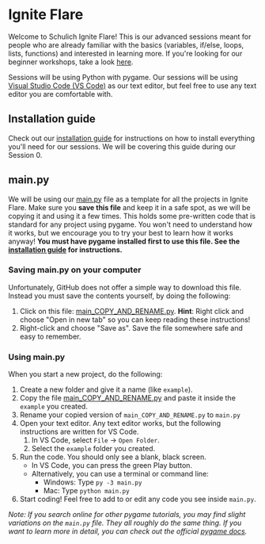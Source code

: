 # Ignite Flare
Welcome to Schulich Ignite Flare! This is our advanced sessions meant for people who are already familiar with the basics (variables, if/else, loops, lists, functions) and interested in learning more. If you're looking for our beginner workshops, take a look [here](http://schulichignite.com/beginner/). 

Sessions will be using Python with pygame. Our sessions will be using [Visual Studio Code (VS Code)](https://code.visualstudio.com/) as our text editor, but feel free to use any text editor you are comfortable with.

## Installation guide
Check out our [installation guide](installation_guide.md) for instructions on how to install everything you'll need for our sessions.
We will be covering this guide during our Session 0.

## main.py
We will be using our [main.py](main_COPY_AND_RENAME.py) file as a template for all the projects in Ignite Flare. Make sure you **save this file** and keep it in a safe spot, as we will be copying it and using it a few times. This holds some pre-written code that is standard for any project using pygame. You won't need to understand how it works, but we encourage you to try your best to learn how it works anyway! **You must have pygame installed first to use this file. See the [installation guide](installation_guide.md) for instructions.**

### Saving main.py on your computer
Unfortunately, GitHub does not offer a simple way to download this file. Instead you must save the contents yourself, by doing the following:
1. Click on this file: [main_COPY_AND_RENAME.py](https://raw.githubusercontent.com/Schulich-Ignite/Flare/main/main_COPY_AND_RENAME.py). **Hint**: Right click and choose "Open in new tab" so you can keep reading these instructions!
2. Right-click and choose "Save as". Save the file somewhere safe and easy to remember.

### Using main.py
When you start a new project, do the following:
1. Create a new folder and give it a name (like `example`).
2. Copy the file [main_COPY_AND_RENAME.py](main_COPY_AND_RENAME.py) and paste it inside the `example` you created.
3. Rename your copied version of `main_COPY_AND_RENAME.py` to `main.py`
4. Open your text editor. Any text editor works, but the following instructions are written for VS Code.
    1. In VS Code, select `File` -> `Open Folder`.
    2. Select the `example` folder you created.
5. Run the code. You should only see a blank, black screen.
    * In VS Code, you can press the green Play button.
    * Alternatively, you can use a terminal or command line:
        * Windows: Type `py -3 main.py`
        * Mac: Type `python main.py`
6. Start coding! Feel free to add to or edit any code you see inside `main.py`.

_Note: If you search online for other pygame tutorials, you may find slight variations on the `main.py` file. They all roughly do the same thing. If you want to learn more in detail, you can check out the official [pygame docs](https://www.pygame.org/docs/)._
